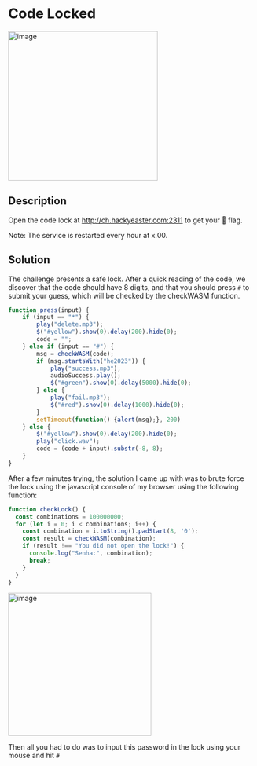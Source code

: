 # Code Locked

<img width="304" alt="image" src="https://user-images.githubusercontent.com/2973929/234139203-306f2b32-d408-4128-a8ce-64b023a2d7a4.png">

## Description
Open the code lock at http://ch.hackyeaster.com:2311 to get your 🚩 flag.

Note: The service is restarted every hour at x:00.

## Solution

The challenge presents a safe lock. After a quick reading of the code, we discover that the code should have 8 digits, and that you should press `#` to submit your guess, which will be checked by the checkWASM function.
```javascript
function press(input) {
    if (input == "*") {
        play("delete.mp3");
        $("#yellow").show(0).delay(200).hide(0);
        code = "";
    } else if (input == "#") {
        msg = checkWASM(code);
        if (msg.startsWith("he2023")) {
            play("success.mp3");
            audioSuccess.play();
            $("#green").show(0).delay(5000).hide(0);
        } else {
            play("fail.mp3");
            $("#red").show(0).delay(1000).hide(0);
        }
        setTimeout(function() {alert(msg);}, 200)
    } else {
        $("#yellow").show(0).delay(200).hide(0);
        play("click.wav");
        code = (code + input).substr(-8, 8);
    }
}
```

After a few minutes trying, the solution I came up with was to brute force the lock using the javascript console of my browser using the following function:
```javascript
function checkLock() {
  const combinations = 100000000;
  for (let i = 0; i < combinations; i++) {
    const combination = i.toString().padStart(8, '0');
    const result = checkWASM(combination);
    if (result !== "You did not open the lock!") {
      console.log("Senha:", combination);
      break;
    }
  }
}
```
<img width="291" alt="image" src="https://user-images.githubusercontent.com/2973929/234139821-36067129-b940-4169-9780-35d05761870e.png">

Then all you had to do was to input this password in the lock using your mouse and hit `#`


